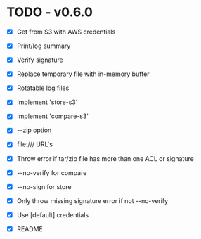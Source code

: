 # TODO - v0.6.0

- [x] Get from S3 with AWS credentials
- [x] Print/log summary 
- [x] Verify signature
- [x] Replace temporary file with in-memory buffer
- [x] Rotatable log files
- [x] Implement 'store-s3'
- [x] Implement 'compare-s3'
- [x] --zip option
- [x] file:/// URL's
- [x] Throw error if tar/zip file has more than one ACL or signature
- [x] --no-verify for compare
- [x] --no-sign for store
- [x] Only throw missing signature error if not --no-verify
- [x] Use [default] credentials
- [x] README
      
